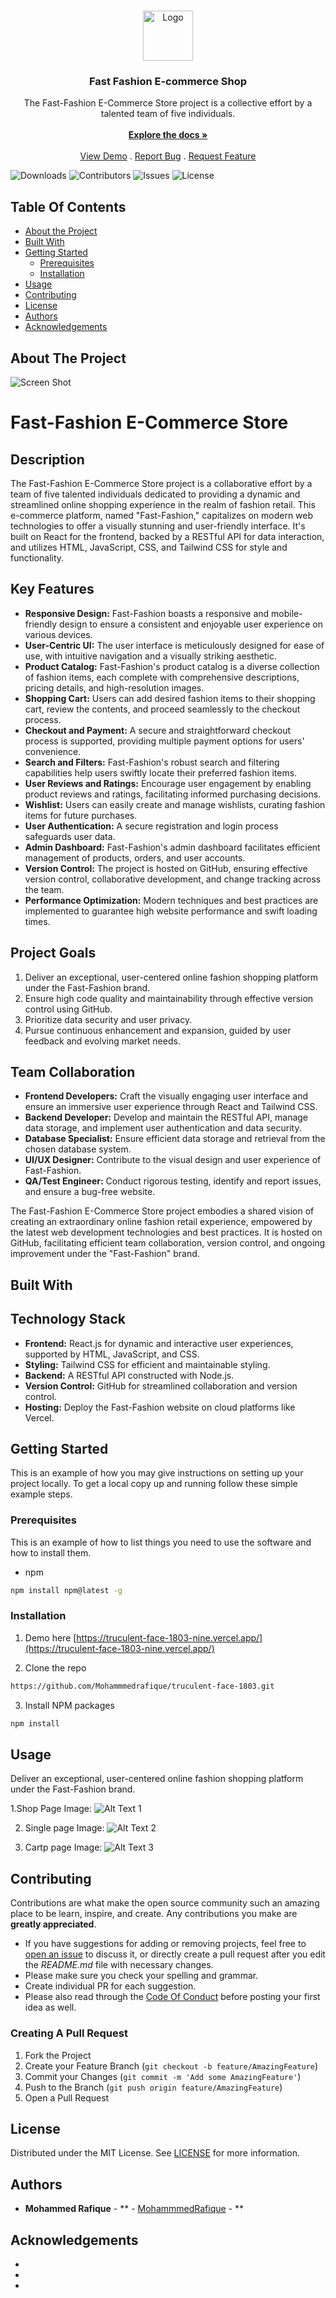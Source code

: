 <br/>
<p align="center">
  <a href="https://github.com/MohammmedRafiq/https://github.com/Mohammmedrafique/truculent-face-1803.git">
    <img src="https://github-production-user-asset-6210df.s3.amazonaws.com/114224226/272114513-6880fbe3-2c64-4846-9f30-e35e7477881d.png?X-Amz-Algorithm=AWS4-HMAC-SHA256&X-Amz-Credential=AKIAIWNJYAX4CSVEH53A%2F20231003%2Fus-east-1%2Fs3%2Faws4_request&X-Amz-Date=20231003T001048Z&X-Amz-Expires=300&X-Amz-Signature=7b6a5ce3b5c3f7d9f4a93f8094fd84cee8444f73f338f8bc68816fd6130b5f97&X-Amz-SignedHeaders=host&actor_id=114224226&key_id=0&repo_id=696865772" alt="Logo" width="80" height="80">
  </a>

  <h3 align="center">Fast Fashion E-commerce Shop</h3>

  <p align="center">
    The Fast-Fashion E-Commerce Store project is a collective effort by a talented team of five individuals. 
    <br/>
    <br/>
    <a href="https://github.com/MohammmedRafiq/https://github.com/Mohammmedrafique/truculent-face-1803.git"><strong>Explore the docs »</strong></a>
    <br/>
    <br/>
    <a href="https://github.com/MohammmedRafiq/https://github.com/Mohammmedrafique/truculent-face-1803.git">View Demo</a>
    .
    <a href="https://github.com/MohammmedRafiq/https://github.com/Mohammmedrafique/truculent-face-1803.git/issues">Report Bug</a>
    .
    <a href="https://github.com/MohammmedRafiq/https://github.com/Mohammmedrafique/truculent-face-1803.git/issues">Request Feature</a>
  </p>
</p>

![Downloads](https://img.shields.io/github/downloads/MohammmedRafiq/https://github.com/Mohammmedrafique/truculent-face-1803.git/total) ![Contributors](https://img.shields.io/github/contributors/MohammmedRafiq/https://github.com/Mohammmedrafique/truculent-face-1803.git?color=dark-green) ![Issues](https://img.shields.io/github/issues/MohammmedRafiq/https://github.com/Mohammmedrafique/truculent-face-1803.git) ![License](https://img.shields.io/github/license/MohammmedRafiq/https://github.com/Mohammmedrafique/truculent-face-1803.git) 

## Table Of Contents

* [About the Project](#about-the-project)
* [Built With](#built-with)
* [Getting Started](#getting-started)
  * [Prerequisites](#prerequisites)
  * [Installation](#installation)
* [Usage](#usage)
* [Contributing](#contributing)
* [License](#license)
* [Authors](#authors)
* [Acknowledgements](#acknowledgements)

## About The Project

![Screen Shot](https://github-production-user-asset-6210df.s3.amazonaws.com/114224226/272109728-474b419f-35f2-48e5-8f14-b6d109abc3de.png?X-Amz-Algorithm=AWS4-HMAC-SHA256&X-Amz-Credential=AKIAIWNJYAX4CSVEH53A%2F20231002%2Fus-east-1%2Fs3%2Faws4_request&X-Amz-Date=20231002T234208Z&X-Amz-Expires=300&X-Amz-Signature=9af648db7e0c55e384c0900e39e84d447757c513456873361ec5543d271441b2&X-Amz-SignedHeaders=host&actor_id=114224226&key_id=0&repo_id=696865772)

# Fast-Fashion E-Commerce Store

## Description

The Fast-Fashion E-Commerce Store project is a collaborative effort by a team of five talented individuals dedicated to providing a dynamic and streamlined online shopping experience in the realm of fashion retail. This e-commerce platform, named "Fast-Fashion," capitalizes on modern web technologies to offer a visually stunning and user-friendly interface. It's built on React for the frontend, backed by a RESTful API for data interaction, and utilizes HTML, JavaScript, CSS, and Tailwind CSS for style and functionality.

## Key Features

- **Responsive Design:** Fast-Fashion boasts a responsive and mobile-friendly design to ensure a consistent and enjoyable user experience on various devices.
- **User-Centric UI:** The user interface is meticulously designed for ease of use, with intuitive navigation and a visually striking aesthetic.
- **Product Catalog:** Fast-Fashion's product catalog is a diverse collection of fashion items, each complete with comprehensive descriptions, pricing details, and high-resolution images.
- **Shopping Cart:** Users can add desired fashion items to their shopping cart, review the contents, and proceed seamlessly to the checkout process.
- **Checkout and Payment:** A secure and straightforward checkout process is supported, providing multiple payment options for users' convenience.
- **Search and Filters:** Fast-Fashion's robust search and filtering capabilities help users swiftly locate their preferred fashion items.
- **User Reviews and Ratings:** Encourage user engagement by enabling product reviews and ratings, facilitating informed purchasing decisions.
- **Wishlist:** Users can easily create and manage wishlists, curating fashion items for future purchases.
- **User Authentication:** A secure registration and login process safeguards user data.
- **Admin Dashboard:** Fast-Fashion's admin dashboard facilitates efficient management of products, orders, and user accounts.
- **Version Control:** The project is hosted on GitHub, ensuring effective version control, collaborative development, and change tracking across the team.
- **Performance Optimization:** Modern techniques and best practices are implemented to guarantee high website performance and swift loading times.


## Project Goals

1. Deliver an exceptional, user-centered online fashion shopping platform under the Fast-Fashion brand.
2. Ensure high code quality and maintainability through effective version control using GitHub.
3. Prioritize data security and user privacy.
4. Pursue continuous enhancement and expansion, guided by user feedback and evolving market needs.

## Team Collaboration

- **Frontend Developers:** Craft the visually engaging user interface and ensure an immersive user experience through React and Tailwind CSS.
- **Backend Developer:** Develop and maintain the RESTful API, manage data storage, and implement user authentication and data security.
- **Database Specialist:** Ensure efficient data storage and retrieval from the chosen database system.
- **UI/UX Designer:** Contribute to the visual design and user experience of Fast-Fashion.
- **QA/Test Engineer:** Conduct rigorous testing, identify and report issues, and ensure a bug-free website.

The Fast-Fashion E-Commerce Store project embodies a shared vision of creating an extraordinary online fashion retail experience, empowered by the latest web development technologies and best practices. It is hosted on GitHub, facilitating efficient team collaboration, version control, and ongoing improvement under the "Fast-Fashion" brand.


## Built With

## Technology Stack

- **Frontend:** React.js for dynamic and interactive user experiences, supported by HTML, JavaScript, and CSS.
- **Styling:** Tailwind CSS for efficient and maintainable styling.
- **Backend:** A RESTful API constructed with Node.js.
- **Version Control:** GitHub for streamlined collaboration and version control.
- **Hosting:** Deploy the Fast-Fashion website on cloud platforms like Vercel.


## Getting Started

This is an example of how you may give instructions on setting up your project locally.
To get a local copy up and running follow these simple example steps.

### Prerequisites

This is an example of how to list things you need to use the software and how to install them.

* npm

```sh
npm install npm@latest -g
```

### Installation

1.  Demo here [https://truculent-face-1803-nine.vercel.app/](https://truculent-face-1803-nine.vercel.app/)

2. Clone the repo

```sh
https://github.com/Mohammmedrafique/truculent-face-1803.git
```

3. Install NPM packages

```sh
npm install
```

## Usage

Deliver an exceptional, user-centered online fashion shopping platform under the Fast-Fashion brand.

1.Shop Page Image:
   ![Alt Text 1](https://github-production-user-asset-6210df.s3.amazonaws.com/114224226/272111802-0181bf70-c584-4f80-a285-fc9f98b0ba8c.png?X-Amz-Algorithm=AWS4-HMAC-SHA256&X-Amz-Credential=AKIAIWNJYAX4CSVEH53A%2F20231003%2Fus-east-1%2Fs3%2Faws4_request&X-Amz-Date=20231003T000450Z&X-Amz-Expires=300&X-Amz-Signature=4a820ef8da2afd06711bb0da8d7e855a33aba5e618d462cd7a28b221f3f29a8d&X-Amz-SignedHeaders=host&actor_id=114224226&key_id=0&repo_id=696865772)

2. Single page Image:
   ![Alt Text 2](https://github-production-user-asset-6210df.s3.amazonaws.com/114224226/272111739-0c2e099f-6a24-43c4-9b21-f01d90d34666.png?X-Amz-Algorithm=AWS4-HMAC-SHA256&X-Amz-Credential=AKIAIWNJYAX4CSVEH53A%2F20231003%2Fus-east-1%2Fs3%2Faws4_request&X-Amz-Date=20231003T000428Z&X-Amz-Expires=300&X-Amz-Signature=dac81894183b04920a1c046900c2a69071080e6b268cef388f27fd1a07e735a8&X-Amz-SignedHeaders=host&actor_id=114224226&key_id=0&repo_id=696865772)

3. Cartp page Image:
   ![Alt Text 3](https://github-production-user-asset-6210df.s3.amazonaws.com/114224226/272111794-d11db842-42f4-4878-a6a3-51bf288eca52.png?X-Amz-Algorithm=AWS4-HMAC-SHA256&X-Amz-Credential=AKIAIWNJYAX4CSVEH53A%2F20231003%2Fus-east-1%2Fs3%2Faws4_request&X-Amz-Date=20231003T000437Z&X-Amz-Expires=300&X-Amz-Signature=85c7d3e47a8274e3dcb334928c6781dd771c003c4b059921909add3256d23b3e&X-Amz-SignedHeaders=host&actor_id=114224226&key_id=0&repo_id=696865772)

## Contributing

Contributions are what make the open source community such an amazing place to be learn, inspire, and create. Any contributions you make are **greatly appreciated**.
* If you have suggestions for adding or removing projects, feel free to [open an issue](https://github.com/MohammmedRafiq/https://github.com/Mohammmedrafique/truculent-face-1803.git/issues/new) to discuss it, or directly create a pull request after you edit the *README.md* file with necessary changes.
* Please make sure you check your spelling and grammar.
* Create individual PR for each suggestion.
* Please also read through the [Code Of Conduct](https://github.com/MohammmedRafiq/https://github.com/Mohammmedrafique/truculent-face-1803.git/blob/main/CODE_OF_CONDUCT.md) before posting your first idea as well.

### Creating A Pull Request

1. Fork the Project
2. Create your Feature Branch (`git checkout -b feature/AmazingFeature`)
3. Commit your Changes (`git commit -m 'Add some AmazingFeature'`)
4. Push to the Branch (`git push origin feature/AmazingFeature`)
5. Open a Pull Request

## License

Distributed under the MIT License. See [LICENSE](https://github.com/MohammmedRafiq/https://github.com/Mohammmedrafique/truculent-face-1803.git/blob/main/LICENSE.md) for more information.

## Authors

* **Mohammed Rafique** - ** - [MohammmedRafique]() - **

## Acknowledgements

* []()
* []()
* []()
